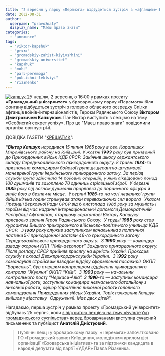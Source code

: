 ```yaml
---
title: "2 вересня у парку «Перемога» відбудеться зустріч з «афганцем» Віктором Капшуком"
date: 2012-08-31
author: 
  username: "pravoZnaty"
  display_name: "Маєш право знати"
categories: 
  - "announce"
tags: 
  - "viktor-kapshuk"
  - "groza"
  - "gromadskiy-zahist-kiyivshhini"
  - "gromadskiy-universitet"
  - "kapshuk"
  - "mobi"
  - "park-peremoga"
  - "publichni-lektsiyi"
  - "rizanenko"
---
```


[![](https://mpz.brovary.org/wp-content/uploads/2012/08/kapshuk-2.jpg "капшук 2")](https://mpz.brovary.org/wp-content/uploads/2012/08/kapshuk-2.jpg)У неділю, 2 вересня, о 16:00 у рамках проекту **«Громадський університет»** у броварському парку «Перемога» біля фонтану відбудеться зустріч з головою обласного осередку Спілки афганців воїнів-інтернаціоналістів, Героєм Радянського Союзу **Віктором Дмитровичем Капшуком**. Пан Віктор виступить з лекцією на тему «Особистий секрет успіху». Про це "Маєш право знати" повідомили організатори зустрічі.

ДОВІДКА ГАЗЕТИ "[ХРЕЩАТИК](http://www.kreschatic.kiev.ua/ua/3788/art/1297709554.html)":

**"_Віктор Капшук_** _народився 15 липня 1965 року в селі Карапишах Миронівського району на Київщині._ _У жовтні **1983** року був призваний до Прикордонних військ КДБ СРСР. Закінчив школу сержантського складу Середньоазійського прикордонного округу. В травні **1984**\-го призначено командиром бойової групи до десантно-штурмової маневреної групи Керкінського прикордонного загону. За період служби група здійснила 14 бойових операцій, у яких ліквідовано понад 100 душманів та захоплено 70 одиниць стрілецької зброї.  У березні **1985** року під вогнем душманів прорвався до пораненого офіцера й виніс його в безпечне місце.  У серпні **1985**\-го на чолі невеликої групи бійців кілька годин стримував атаки переважаючих сил ворога.  Указом Президії Верховної Ради СРСР від 6 листопада 1985 року за мужність і героїзм під час надання інтернаціональної допомоги Демократичній Республіці Афганістан, старшому сержантові Віктору Капшуку присвоєно звання Героя Радянського Союзу.  У грудні **1985** року став курсантом Вищого прикордонного військово-політичного училища КДБ СРСР.  З **1989** року служив заступником начальника з політичної частини 5-ї прикордонної застави 46-го прикордонного загону Середньоазійського прикордонного округу.  З **1990** року — командир взводу охорони КПП “Київ-аеропорт” Західного прикордонного округу. Після розпаду СРСР прийняв присягу на вірність Україні. Проходив службу в складі Держприкордонслужби України.  З **1992** року командував стройовим взводом відділу оформлення пасажирів ОКПП “Бориспіль”, був старшим контролером відділення прикордонного контролю “Жуляни” ОКПП “Київ”.  З **1993** року — начальник контрольного посту “Черкаси-Авіа”._ _З **1996**\-го — заступник командира навчальної роти, заступник командира навчального батальйону з виховної роботи, офіцер Управління виховної роботи головного командування Прикордонних військ України. Торік полковник Капшук вийшов у відставку.  Одружений. Має двох дітей_".

Нагадаємо, перша зустріч у рамках проекту «Громадський університет» відбулась 25 серпня, коли [з відкритою лекцією на тему «Бультер’єр громадянського суспільства»](https://mpz.brovary.org/anatoliy-dnistroviy-rozpoviv-brovarchanam-pro-bulter-yeriv-gromadyanskogo-suspilstva/) перед броварчанами виступив сучасний письменник та публіцист **Анатолій Дністровий**.

> Публічні лекції у броварському парку  «Перемога» започатковано ГО «Громадський захист Київщини», молодіжним крилом цієї організації «Броварська ініціатива» та за підтримки кандидата в народні депутати від партії «УДАР» Павла Різаненка.
